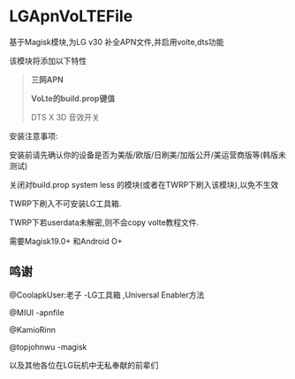 # LGApnVoLTEFile

基于Magisk模块,为LG v30 补全APN文件,并启用volte,dts功能

该模块将添加以下特性

> **三网APN**
>
> **VoLte的build.prop键值**
>
> DTS X 3D 音效开关

安装注意事项:

安装前请先确认你的设备是否为美版/欧版/日刷美/加版公开/美运营商版等(韩版未测试)

关闭对build.prop system less 的模块(或者在TWRP下刷入该模块),以免不生效

TWRP下刷入不可安装LG工具箱.

TWRP下若userdata未解密,则不会copy volte教程文件.

需要Magisk19.0+ 和Android O+

## 鸣谢

@CoolapkUser:老子 -LG工具箱 ,Universal Enabler方法

@MIUI -apnfile

@KamioRinn

@topjohnwu -magisk

以及其他各位在LG玩机中无私奉献的前辈们
